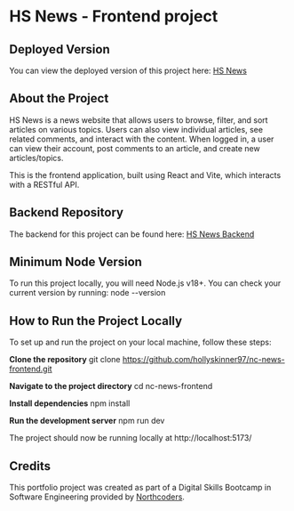 # HS News - Frontend project

## Deployed Version

You can view the deployed version of this project here: [HS News](https://hs-news.netlify.app/)

## About the Project

HS News is a news website that allows users to browse, filter, and sort articles on various topics. Users can also view individual articles, see related comments, and interact with the content. When logged in, a user can view their account, post comments to an article, and create new articles/topics.

This is the frontend application, built using React and Vite, which interacts with a RESTful API.

## Backend Repository

The backend for this project can be found here: [HS News Backend](https://github.com/hollyskinner97/HS-news)

## Minimum Node Version

To run this project locally, you will need Node.js v18+. You can check your current version by running: node --version

## How to Run the Project Locally

To set up and run the project on your local machine, follow these steps:

**Clone the repository**
git clone https://github.com/hollyskinner97/nc-news-frontend.git

**Navigate to the project directory**
cd nc-news-frontend

**Install dependencies**
npm install

**Run the development server**
npm run dev

The project should now be running locally at http://localhost:5173/

## Credits

This portfolio project was created as part of a Digital Skills Bootcamp in Software Engineering provided by [Northcoders](https://northcoders.com/).

